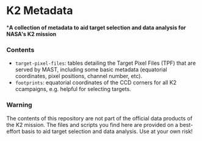 # K2 Metadata

***A collection of metadata to aid target selection
and data analysis for NASA's K2 mission**

### Contents

 * `target-pixel-files`: tables detailing the Target Pixel Files (TPF)
 that are served by MAST, including some basic metadata (equatorial coordinates, pixel positions, channel number, etc).
 * `footprints`: equatorial coordinates of the CCD corners for all K2 ccampaigns, e.g. helpful for selecting targets.

 ### Warning

 The contents of this repository are not part of the
 official data products of the K2 mission.
 The files and scripts you find here are provided
 on a best-effort basis to aid target selection and data analysis.
 Use at your own risk!
 